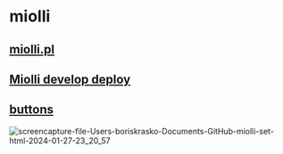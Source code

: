 # miolli 

## [miolli.pl](http://miolli.pl) 

## [Miolli develop deploy](boriskrasko.github.io/miolli/) 

## [buttons](http://miolli.netlify.app/buttons) 

![screencapture-file-Users-boriskrasko-Documents-GitHub-miolli-set-html-2024-01-27-23_20_57](https://github.com/boriskrasko/miolli/assets/59699177/c19dd262-3e44-4d44-96ab-138a0e7754cc)
